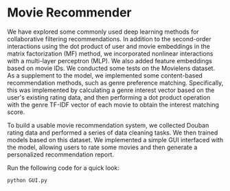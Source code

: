 # Movie Recommender

We have explored some commonly used deep learning methods for collaborative filtering recommendations. In addition to the second-order interactions using the dot product of user and movie embeddings in the matrix factorization (MF) method, we incorporated nonlinear interactions with a multi-layer perceptron (MLP). We also added feature embeddings based on movie IDs. We conducted some tests on the Movielens dataset. As a supplement to the model, we implemented some content-based recommendation methods, such as genre preference matching. Specifically, this was implemented by calculating a genre interest vector based on the user's existing rating data, and then performing a dot product operation with the genre TF-IDF vector of each movie to obtain the interest matching score.

To build a usable movie recommendation system, we collected Douban rating data and performed a series of data cleaning tasks. We then trained models based on this dataset. We implemented a simple GUI interfaced with the model, allowing users to rate some movies and then generate a personalized recommendation report.

Run the following code for a quick look:

```
python GUI.py
```
